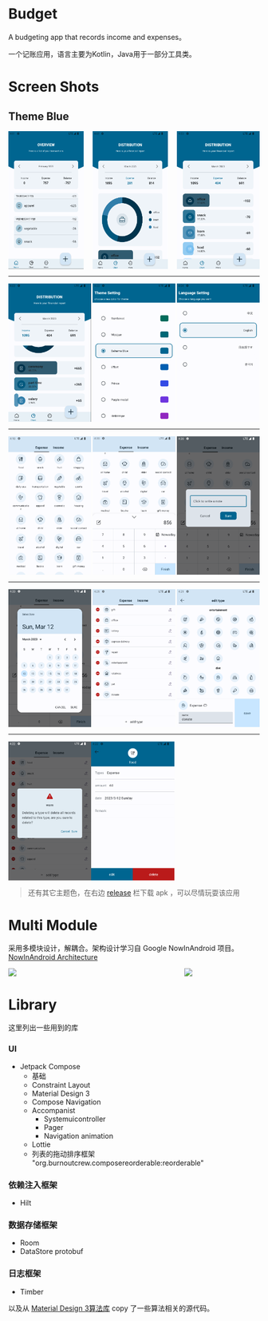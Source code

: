 # Budget
A budgeting app that records income and expenses。

一个记账应用，语言主要为Kotlin，Java用于一部分工具类。



# Screen Shots

## Theme Blue

<div style="display:flex;justify-content:space-between;">
    <img src="img/QQ截图20230312120131.png" width="30%" />
    <img src="img/QQ截图20230312120218.png" width="30%" />
    <img src="img/QQ截图20230312120318.png" width="33%" />
</div>


---

<div style="display:flex;justify-content:space-between;">
    <img src="img/QQ截图20230312120343.png" width="33%" />
    <img src="img/4SVF95T({5GWNU6T8Q4]SO7.png" width="33%" />
    <img src="img/QQ截图20230312120429.png" width="33%" />
</div>

---

<div style="display:flex;justify-content:space-between;">
    <img src="img/QQ截图20230312121846.png" width="33%" />
    <img src="img/QQ截图20230312122021.png" width="33%" />
    <img src="img/QQ截图20230312122051.png" width="33%" />
</div>

---

<div style="display:flex;justify-content:space-between;">
    <img src="img/QQ截图20230312122108.png" width="33%" />
    <img src="img/QQ截图20230312122137.png" width="33%" />
    <img src="img/QQ截图20230312122206.png" width="33%" />
</div>

---

<div style="display:flex;justify-content:left;">
    <img src="img/QQ截图20230312122234.png" width="33%" />
    <img src="img/QQ截图20230312122256.png" width="33%" />
</div>



> 还有其它主题色，在右边 [release](https://github.com/JeckOnly/Budget/releases) 栏下载 apk ，可以尽情玩耍该应用

# Multi Module

采用多模块设计，解耦合。架构设计学习自 Google NowInAndroid 项目。[NowInAndroid Architecture](https://github.com/android/nowinandroid/blob/main/docs/ModularizationLearningJourney.md)

<div style="display:flex;justify-content:space-between;">
    <img src="https://i.pinimg.com/originals/6b/db/f9/6bdbf9e14df1dbfa04d64b86783cd8b0.png" width="70%" />
    <img src="https://i.pinimg.com/originals/70/47/bf/7047bf13e29254b1d3e5e33a9ef3641b.png" width="30%" />
</div>



# Library

这里列出一些用到的库

### UI

- Jetpack Compose
  - 基础
  - Constraint Layout
  - Material Design 3
  - Compose Navigation
  - Accompanist
    - Systemuicontroller
    - Pager
    - Navigation animation
  - Lottie
  - 列表的拖动排序框架 "org.burnoutcrew.composereorderable:reorderable"

### 依赖注入框架

- Hilt

### 数据存储框架

- Room
- DataStore protobuf

### 日志框架

- Timber

以及从 [Material Design 3算法库](https://github.com/material-foundation/material-color-utilities) copy 了一些算法相关的源代码。





